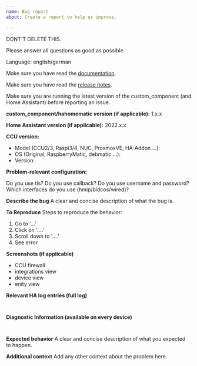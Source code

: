 ```yaml
---
name: Bug report
about: Create a report to help us improve.

---
```


DONT'T DELETE THIS.

Please answer all questions as good as possible.

Language: english/german

Make sure you have read the [documentation](https://github.com/danielperna84/custom_homematic#custom_homematic).

Make sure you have read the [release notes](https://github.com/danielperna84/custom_homematic/releases). 

Make sure you are running the latest version of the custom_component (and Home Assistant) before reporting an issue.


**custom_component/hahomematic version (if applicable):**
1.x.x

**Home Assistant version (if applicable):**
2022.x.x

**CCU version:**
- Model (CCU2/3, Raspi3/4, NUC, ProxmoxVE, HA-Addon ...):
- OS (Original, RaspberryMatic, debmatic ...):
- Version: 

**Problem-relevant configuration:**

Do you use tls?
Do you use callback?
Do you use username and password?
Which interfaces do you use (hmip/bidcos/wired)?

**Describe the bug**
A clear and concise description of what the bug is.

**To Reproduce**
Steps to reproduce the behavior:
1. Go to '...'
2. Click on '....'
3. Scroll down to '....'
4. See error

**Screenshots (if applicable)**
- CCU firewall
- integrations view
- device view
- enity view

**Relevant HA log entries (full log)**
```


```

**Diagnostic Information (available on every device)**
```


```

**Expected behavior**
A clear and concise description of what you expected to happen.

**Additional context**
Add any other context about the problem here.

